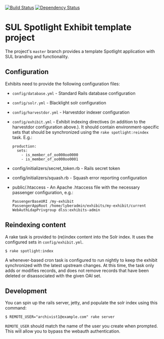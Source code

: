 [![Build Status](https://travis-ci.org/sul-dlss/sul-exhibits-template.svg)](https://travis-ci.org/sul-dlss/sul-exhibits-template) [![Dependency Status](https://gemnasium.com/sul-dlss/sul-exhibits-template.svg)](https://gemnasium.com/sul-dlss/sul-exhibits-template)

# SUL Spotlight Exhibit template project

The project's `master` branch provides a template Spotlight application with SUL branding and functionality. 

## Configuration

Exhibits need to provide the following configuration files:

* `config/database.yml` - Standard Rails database configuration
* `config/solr.yml` - Blacklight solr configuration
* `config/harvestdor.yml` - Harvestdor indexer configuration
* `config/exhibit.yml` - Exhibit indexing directives (in addition to the harvestdor configuration above.). It should contain environment-specific sets that should be synchronized using the `rake spotlight:reindex` task. E.g.:
    ```
    production:
      sets: 
        - is_member_of_oo000oo0000
        - is_member_of_oo000oo0001
    ```

* config/initializers/secret_token.rb - Rails secret token
* config/initializers/squash.rb - Squash error reporting configuration
* public/.htaccess - An Apache .htaccess file with the necessary passenger configuration, e.g.:
    ```
    PassengerBaseURI /my-exhibit
    PassengerAppRoot /home/lyberadmin/exhibits/my-exhibit/current
    WebAuthLdapPrivgroup dlss:exhibits-admin
    ```

## Reindexing content

A rake task is provided to (re)index content into the Solr index. It uses the configured sets in `config/exhibit.yml`.

```console
$ rake spotlight:index
```

A whenever-based cron task is configured to run nightly to keep the exhibit synchronized with the latest upstream changes. At this time, the task only adds or modifies records, and does not remove records that have been deleted or disassociated with the given OAI set.

## Development

You can spin up the rails server, jetty, and populate the solr index using this command:

```console
$ REMOTE_USER="archivist1@example.com" rake server 
```

`REMOTE_USER` should match the name of the user you create when prompted. This will allow you to bypass the webauth authentication.
